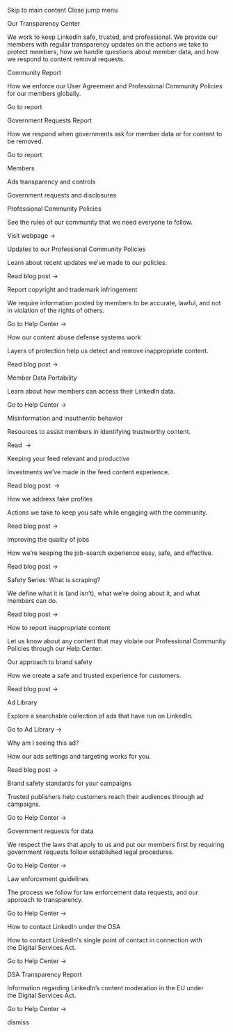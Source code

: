 Skip to main content
Close jump menu

Our Transparency Center

We work to keep LinkedIn safe, trusted, and professional. We provide our members with regular transparency updates on the actions we take to protect members, how we handle questions about member data, and how we respond to content removal requests. 

Community Report




How we enforce our User Agreement and Professional Community Policies for our members globally.

Go to report

Government Requests Report


How we respond when governments ask for member data or for content to be removed.

Go to report

Members

Ads transparency and controls

Government requests and disclosures

Professional Community Policies


See the rules of our community that we need everyone to follow.

Visit webpage →


Updates to our Professional Community Policies


Learn about recent updates we’ve made to our policies. 

Read blog post →

Report copyright and trademark infringement


We require information posted by members to be accurate, lawful, and not in violation of the rights of others.

Go to Help Center →

How our content abuse defense systems work


Layers of protection help us detect and remove inappropriate content.



Read blog post →

Member Data Portability




Learn about how members can access their LinkedIn data.



Go to Help Center →

Misinformation and inauthentic behavior


Resources to assist members in identifying trustworthy content.



Read  →

Keeping your feed relevant and productive


Investments we’ve made in the feed content experience.


Read blog post  →

How we address fake profiles




Actions we take to keep you safe while engaging with the community.


Read blog post →

Improving the quality of jobs




How we’re keeping the job-search experience easy, safe, and effective.


Read blog post →

Safety Series: What is scraping?


We define what it is (and isn’t), what we’re doing about it, and what members can do.

Read blog post →

How to report inappropriate content

Let us know about any content that may violate our Professional Community Policies through our Help Center.

Our approach to brand safety


How we create a safe and trusted experience for customers.

Read blog post →

Ad Library


Explore a searchable collection of ads that have run on LinkedIn.

Go to Ad Library →

Why am I seeing this ad?




How our ads settings and targeting works for you.


Read blog post →

Brand safety standards for your campaigns


Trusted publishers help customers reach their audiences through ad campaigns.

Go to Help Center →


Government requests for data


We respect the laws that apply to us and put our members first by requiring government requests follow established legal procedures.

Go to Help Center →

Law enforcement guidelines


The process we follow for law enforcement data requests, and our approach to transparency.

Go to Help Center →

How to contact LinkedIn under the DSA


How to contact LinkedIn's single point of contact in connection with the Digital Services Act.

Go to Help Center →

DSA Transparency Report




Information regarding LinkedIn’s content moderation in the EU under the Digital Services Act.

Go to Help Center →


dismiss